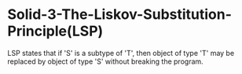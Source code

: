 # Solid-3-The-Liskov-Substitution-Principle(LSP)
LSP states that if 'S' is a subtype of 'T', then object of type 'T' may be 
replaced by object of type 'S' without breaking the program.
